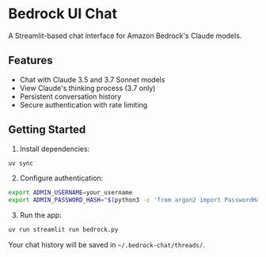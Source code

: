 # Bedrock UI Chat

A Streamlit-based chat interface for Amazon Bedrock's Claude models.

## Features
- Chat with Claude 3.5 and 3.7 Sonnet models
- View Claude's thinking process (3.7 only)
- Persistent conversation history
- Secure authentication with rate limiting

## Getting Started

1. Install dependencies:

```bash
uv sync
```

2. Configure authentication:
```bash
export ADMIN_USERNAME=your_username
export ADMIN_PASSWORD_HASH="$(python3 -c 'from argon2 import PasswordHasher; print(PasswordHasher().hash("your_password"))')"
```

3. Run the app:
```bash
uv run streamlit run bedrock.py
```

Your chat history will be saved in `~/.bedrock-chat/threads/`.
